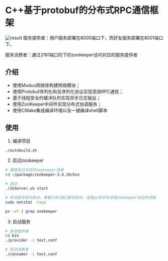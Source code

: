 # C++基于protobuf的分布式RPC通信框架
![result](result.png)
服务提供者：用户服务部署在8000端口下，而好友服务部署在8001端口下。

服务消费者：通过2181端口的下的zookeeper访问对应的服务提供者

## 介绍
* 使用Muduo网络库构建网络模块；
* 使用Protobuf序列化和反序列化协议实现高效RPC通信；
* 基于线程安全的缓冲队列实现异步日志输出；
* 使用ZooKeeper中间件实现分布式协调服务；
* 使用CMake集成编译环境以及一键编译shell脚本


## 使用
1. 编译项目
```bash
./autobuild.sh
```

2. 启动zookeeper
```bash
# 更换自己对应的zookeeper目录
cd ~/package/zookeeper-3.4.10/bin

# 启动
./zkServer.sh start

# 检测是否成功启动，看看2181端口是否启动，或者ps检车有没有zookeeper对应的进程
sudo netstat -tanp

ps -ef | grep zookeeper
```

3. 启动服务
```bash
# 启动提供者
cd bin
./provider -i test.conf

# 启动消费者
./consumer -i test.conf
```